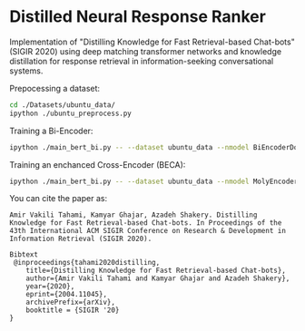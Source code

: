 # Distilled Neural Response Ranker 

Implementation of "Distilling Knowledge for Fast Retrieval-based Chat-bots" (SIGIR 2020) using deep matching transformer networks and knowledge distillation for response retrieval in information-seeking conversational systems.

Prepocessing a dataset:
```bash
cd ./Datasets/ubuntu_data/
ipython ./ubuntu_preprocess.py
```

Training a Bi-Encoder:
```bash
ipython ./main_bert_bi.py -- --dataset ubuntu_data --nmodel BiEncoderDot2 --epochs 1 --ntrain 100000
```

Training an enchanced Cross-Encoder (BECA):
```bash
ipython ./main_bert_bi.py -- --dataset ubuntu_data --nmodel MolyEncoderAggP2 --epochs 1 --ntrain 100000
```


You can cite the paper as:

```
Amir Vakili Tahami, Kamyar Ghajar, Azadeh Shakery. Distilling Knowledge for Fast Retrieval-based Chat-bots. In Proceedings of the
43th International ACM SIGIR Conference on Research & Development in Information Retrieval (SIGIR 2020).

Bibtext
 @inproceedings{tahami2020distilling,
    title={Distilling Knowledge for Fast Retrieval-based Chat-bots},
    author={Amir Vakili Tahami and Kamyar Ghajar and Azadeh Shakery},
    year={2020},
    eprint={2004.11045},
    archivePrefix={arXiv},
    booktitle = {SIGIR '20}
}
```

